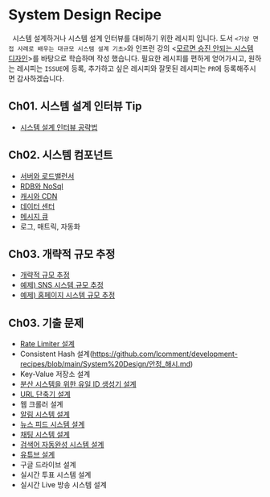 # System Design Recipe

&nbsp; 시스템 설계하거나 시스템 설계 인터뷰를 대비하기 위한 레시피 입니다. 도서 `<가상 면접 사례로 배우는 대규모 시스템 설계 기초>`와 인프런 강의 <[모르면 승진 안되는 시스템 디자인](https://www.inflearn.com/course/%EB%AA%A8%EB%A5%B4%EB%A9%B4-%EC%8A%B9%EC%A7%84%EC%95%88%EB%90%98%EB%8A%94-%EC%8B%9C%EC%8A%A4%ED%85%9C-%EB%94%94%EC%9E%90%EC%9D%B8)>를 바탕으로 학습하며 작성 했습니다. 필요한 레시피를 편하게 얻어가시고, 원하는 레시피는 `ISSUE`에 등록, 추가하고 싶은 레시피와 잘못된 레시피는 `PR`에 등록해주시면 감사하겠습니다.

## Ch01. 시스템 설계 인터뷰 Tip

- [시스템 설계 인터뷰 공략법](https://github.com/lcomment/development-recipes/blob/main/System%20Design/시스템_설계_면접_공략법.md)

## Ch02. 시스템 컴포넌트

- [서버와 로드밸런서](https://github.com/lcomment/development-recipes/blob/main/System%20Design/server.md)
- [RDB와 NoSql](https://github.com/lcomment/development-recipes/blob/main/System%20Design/rdb_nosql.md)
- [캐시와 CDN](https://github.com/lcomment/development-recipes/blob/main/System%20Design/캐시와_CDN.md)
- [데이터 센터](https://github.com/lcomment/development-recipes/blob/main/System%20Design/데이터_센터.md)
- [메시지 큐](https://github.com/lcomment/development-recipes/blob/main/System%20Design/메시지_큐.md)
- 로그, 매트릭, 자동화

## Ch03. 개략적 규모 추정

- [개략적 규모 추정](https://github.com/lcomment/development-recipes/blob/main/System%20Design/개략적_규모_추정.md)
- [예제) SNS 시스템 규모 추정](https://github.com/lcomment/development-recipes/blob/main/System%20Design/SNS_시스템_규모_추정.md)
- [예제) 홈페이지 시스템 규모 추정](https://github.com/lcomment/development-recipes/blob/main/System%20Design/홈페이지_시스템_규모_추정.md)

## Ch03. 기출 문제

- [Rate Limiter 설계](https://github.com/lcomment/development-recipes/blob/main/System%20Design/처리율_제한_장치.md)
- Consistent Hash 설계(https://github.com/lcomment/development-recipes/blob/main/System%20Design/안정_해시.md)
- Key-Value 저장소 설계
- [분산 시스템을 위한 유일 ID 생성기 설계](https://github.com/lcomment/development-recipes/blob/main/System%20Design/분산_시스템을_위한_유일_ID_생성기.md)
- [URL 단축기 설계](https://github.com/lcomment/development-recipes/blob/main/System%20Design/URL_단축기.md)
- 웹 크롤러 설계
- [알림 시스템 설계](https://github.com/lcomment/development-recipes/blob/main/System%20Design/알림_시스템.md)
- [뉴스 피드 시스템 설계](https://github.com/lcomment/development-recipes/blob/main/System%20Design/뉴스_피드_시스템.md)
- [채팅 시스템 설계](https://github.com/lcomment/development-recipes/blob/main/System%20Design/채팅_시스템.md)
- [검색어 자동완성 시스템 설계](https://github.com/lcomment/development-recipes/blob/main/System%20Design/검색어_자동완성_시스템.md)
- [유튜브 설계](https://github.com/lcomment/development-recipes/blob/main/System%20Design/유튜브_시스템.md)
- 구글 드라이브 설계
- 실시간 투표 시스템 설계
- 실시간 Live 방송 시스템 설계
